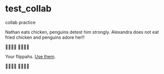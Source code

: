 # test_collab
collab practice

Nathan eats chicken, penguins detest him strongly.
Alexandra does not eat fried chicken and penguins adore her!! 

🐧🐧🐧🐧  	🐧🐧🐧🐧  

Your flippahs. [Use them](https://youtu.be/Cm312ZiIrXU).  

🐧🐧🐧🐧  	🐧🐧🐧🐧 


